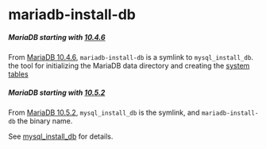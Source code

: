 # mariadb-install-db

##### MariaDB starting with [10.4.6](/kb/en/mariadb-1046-release-notes/)

From [MariaDB 10.4.6](/kb/en/mariadb-1046-release-notes/), `mariadb-install-db` is a symlink to `mysql_install_db`. the tool for initializing the MariaDB data directory and creating the [system tables](/sql-statements-structure/sql-statements/administrative-sql-statements/system-tables/)

##### MariaDB starting with [10.5.2](/kb/en/mariadb-1052-release-notes/)

From [MariaDB 10.5.2](/kb/en/mariadb-1052-release-notes/), `mysql_install_db` is the symlink, and `mariadb-install-db` the binary name.

See [mysql_install_db](/clients-utilities/mysql_install_db/) for details.